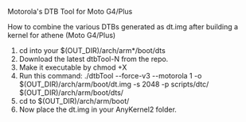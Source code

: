 Motorola's DTB Tool for Moto G4/Plus

How to combine the various DTBs generated as dt.img after building a kernel for athene (Moto G4/Plus) 

1. cd into your $(OUT_DIR)/arch/arm*/boot/dts 
2. Download the latest dtbTool-N from the repo.
3. Make it executable by chmod +X <filename>
4. Run this command: 
./dtbTool --force-v3 --motorola 1 -o $(OUT_DIR)/arch/arm/boot/dt.img -s 2048 -p scripts/dtc/ $(OUT_DIR)/arch/arm/boot/dts/
5. cd to $(OUT_DIR)/arch/arm/boot/
6. Now place the dt.img in your AnyKernel2 folder.
